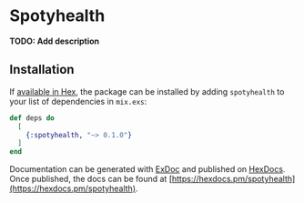 # Spotyhealth

**TODO: Add description**

## Installation

If [available in Hex](https://hex.pm/docs/publish), the package can be installed
by adding `spotyhealth` to your list of dependencies in `mix.exs`:

```elixir
def deps do
  [
    {:spotyhealth, "~> 0.1.0"}
  ]
end
```

Documentation can be generated with [ExDoc](https://github.com/elixir-lang/ex_doc)
and published on [HexDocs](https://hexdocs.pm). Once published, the docs can
be found at [https://hexdocs.pm/spotyhealth](https://hexdocs.pm/spotyhealth).

